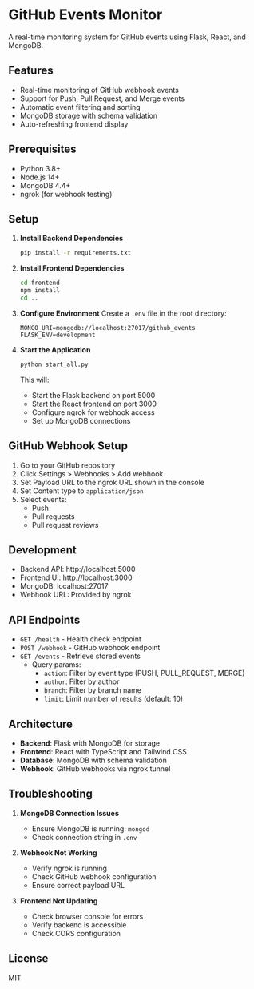 # GitHub Events Monitor

A real-time monitoring system for GitHub events using Flask, React, and MongoDB.

## Features

- Real-time monitoring of GitHub webhook events
- Support for Push, Pull Request, and Merge events
- Automatic event filtering and sorting
- MongoDB storage with schema validation
- Auto-refreshing frontend display

## Prerequisites

- Python 3.8+
- Node.js 14+
- MongoDB 4.4+
- ngrok (for webhook testing)

## Setup

1. **Install Backend Dependencies**
   ```bash
   pip install -r requirements.txt
   ```

2. **Install Frontend Dependencies**
   ```bash
   cd frontend
   npm install
   cd ..
   ```

3. **Configure Environment**
   Create a `.env` file in the root directory:
   ```
   MONGO_URI=mongodb://localhost:27017/github_events
   FLASK_ENV=development
   ```

4. **Start the Application**
   ```bash
   python start_all.py
   ```
   This will:
   - Start the Flask backend on port 5000
   - Start the React frontend on port 3000
   - Configure ngrok for webhook access
   - Set up MongoDB connections

## GitHub Webhook Setup

1. Go to your GitHub repository
2. Click Settings > Webhooks > Add webhook
3. Set Payload URL to the ngrok URL shown in the console
4. Set Content type to `application/json`
5. Select events:
   - Push
   - Pull requests
   - Pull request reviews

## Development

- Backend API: http://localhost:5000
- Frontend UI: http://localhost:3000
- MongoDB: localhost:27017
- Webhook URL: Provided by ngrok

## API Endpoints

- `GET /health` - Health check endpoint
- `POST /webhook` - GitHub webhook endpoint
- `GET /events` - Retrieve stored events
  - Query params:
    - `action`: Filter by event type (PUSH, PULL_REQUEST, MERGE)
    - `author`: Filter by author
    - `branch`: Filter by branch name
    - `limit`: Limit number of results (default: 10)

## Architecture

- **Backend**: Flask with MongoDB for storage
- **Frontend**: React with TypeScript and Tailwind CSS
- **Database**: MongoDB with schema validation
- **Webhook**: GitHub webhooks via ngrok tunnel

## Troubleshooting

1. **MongoDB Connection Issues**
   - Ensure MongoDB is running: `mongod`
   - Check connection string in `.env`

2. **Webhook Not Working**
   - Verify ngrok is running
   - Check GitHub webhook configuration
   - Ensure correct payload URL

3. **Frontend Not Updating**
   - Check browser console for errors
   - Verify backend is accessible
   - Check CORS configuration

## License

MIT 